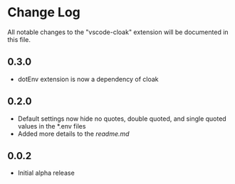 # Change Log

All notable changes to the "vscode-cloak" extension will be documented in this file.

## 0.3.0

- dotEnv extension is now a dependency of cloak

## 0.2.0

- Default settings now hide no quotes, double quoted, and single quoted values in the \*.env files
- Added more details to the _readme.md_

## 0.0.2

- Initial alpha release
